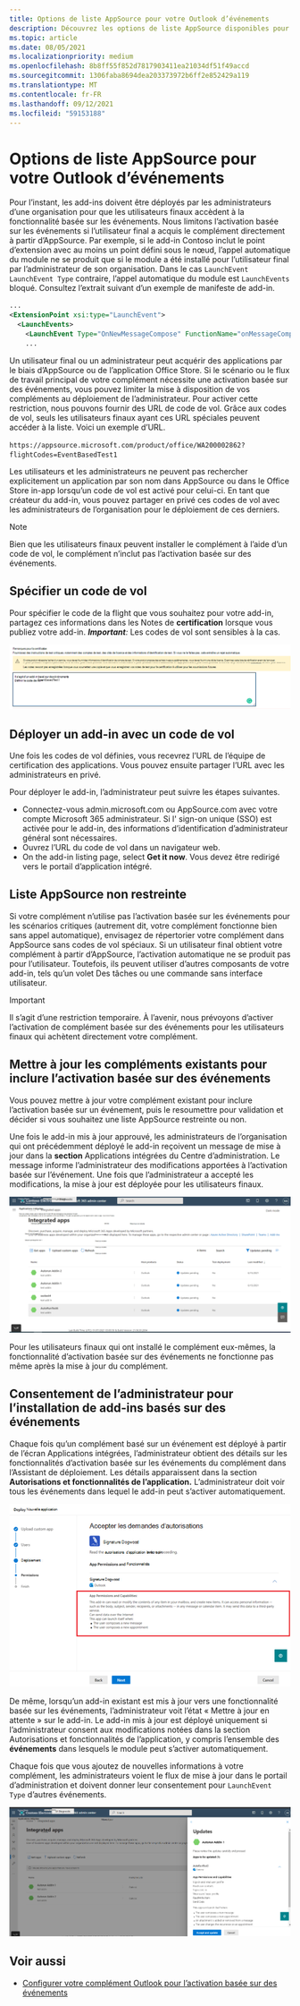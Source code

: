 ```yaml
---
title: Options de liste AppSource pour votre Outlook d’événements
description: Découvrez les options de liste AppSource disponibles pour votre complément Outlook qui implémente l’activation basée sur des événements.
ms.topic: article
ms.date: 08/05/2021
ms.localizationpriority: medium
ms.openlocfilehash: 8b8ff55f852d7817903411ea21034df51f49accd
ms.sourcegitcommit: 1306faba8694dea203373972b6ff2e852429a119
ms.translationtype: MT
ms.contentlocale: fr-FR
ms.lasthandoff: 09/12/2021
ms.locfileid: "59153188"
---
```

# <a name="appsource-listing-options-for-your-event-based-outlook-add-in"></a>Options de liste AppSource pour votre Outlook d’événements

Pour l’instant, les add-ins doivent être déployés par les administrateurs d’une organisation pour que les utilisateurs finaux accèdent à la fonctionnalité basée sur les événements. Nous limitons l’activation basée sur les événements si l’utilisateur final a acquis le complément directement à partir d’AppSource. Par exemple, si le add-in Contoso inclut le point d’extension avec au moins un point défini sous le nœud, l’appel automatique du module ne se produit que si le module a été installé pour l’utilisateur final par l’administrateur de son organisation. Dans le cas `LaunchEvent` `LaunchEvent Type` contraire, l’appel automatique du module est `LaunchEvents` bloqué. Consultez l’extrait suivant d’un exemple de manifeste de add-in.

```xml
...
<ExtensionPoint xsi:type="LaunchEvent">
  <LaunchEvents>
    <LaunchEvent Type="OnNewMessageCompose" FunctionName="onMessageComposeHandler"/>
    ...
```

Un utilisateur final ou un administrateur peut acquérir des applications par le biais d’AppSource ou de l’application Office Store. Si le scénario ou le flux de travail principal de votre complément nécessite une activation basée sur des événements, vous pouvez limiter la mise à disposition de vos compléments au déploiement de l’administrateur. Pour activer cette restriction, nous pouvons fournir des URL de code de vol. Grâce aux codes de vol, seuls les utilisateurs finaux ayant ces URL spéciales peuvent accéder à la liste. Voici un exemple d’URL.

`https://appsource.microsoft.com/product/office/WA200002862?flightCodes=EventBasedTest1`

Les utilisateurs et les administrateurs ne peuvent pas rechercher explicitement un application par son nom dans AppSource ou dans le Office Store in-app lorsqu’un code de vol est activé pour celui-ci. En tant que créateur du add-in, vous pouvez partager en privé ces codes de vol avec les administrateurs de l’organisation pour le déploiement de ces derniers.

> [!NOTE]
> Bien que les utilisateurs finaux peuvent installer le complément à l’aide d’un code de vol, le complément n’inclut pas l’activation basée sur des événements.

## <a name="specify-a-flight-code"></a>Spécifier un code de vol

Pour spécifier le code de la flight que vous souhaitez pour votre add-in, partagez ces informations dans les Notes de **certification** lorsque vous publiez votre add-in. _**Important**:_ Les codes de vol sont sensibles à la cas.

![Screenshot showing example request for flight code in Notes for certification screen during publishing process.](../images/outlook-publish-notes-for-certification-1.png)

## <a name="deploy-add-in-with-flight-code"></a>Déployer un add-in avec un code de vol

Une fois les codes de vol définies, vous recevrez l’URL de l’équipe de certification des applications. Vous pouvez ensuite partager l’URL avec les administrateurs en privé.

Pour déployer le add-in, l’administrateur peut suivre les étapes suivantes.

- Connectez-vous admin.microsoft.com ou AppSource.com avec votre compte Microsoft 365 administrateur. Si l' sign-on unique (SSO) est activée pour le add-in, des informations d’identification d’administrateur général sont nécessaires.
- Ouvrez l’URL du code de vol dans un navigateur web.
- On the add-in listing page, select **Get it now**. Vous devez être redirigé vers le portail d’application intégré.

## <a name="unrestricted-appsource-listing"></a>Liste AppSource non restreinte

Si votre complément n’utilise pas l’activation basée sur les événements pour les scénarios critiques (autrement dit, votre complément fonctionne bien sans appel automatique), envisagez de répertorier votre complément dans AppSource sans codes de vol spéciaux. Si un utilisateur final obtient votre complément à partir d’AppSource, l’activation automatique ne se produit pas pour l’utilisateur. Toutefois, ils peuvent utiliser d’autres composants de votre add-in, tels qu’un volet Des tâches ou une commande sans interface utilisateur.

> [!IMPORTANT]
> Il s’agit d’une restriction temporaire. À l’avenir, nous prévoyons d’activer l’activation de complément basée sur des événements pour les utilisateurs finaux qui achètent directement votre complément.

## <a name="update-existing-add-ins-to-include-event-based-activation"></a>Mettre à jour les compléments existants pour inclure l’activation basée sur des événements

Vous pouvez mettre à jour votre complément existant pour inclure l’activation basée sur un événement, puis le resoumettre pour validation et décider si vous souhaitez une liste AppSource restreinte ou non.

Une fois le add-in mis à jour approuvé, les administrateurs de l’organisation qui ont précédemment déployé le add-in reçoivent un message de mise à jour dans la **section** Applications intégrées du Centre d’administration. Le message informe l’administrateur des modifications apportées à l’activation basée sur l’événement. Une fois que l’administrateur a accepté les modifications, la mise à jour est déployée pour les utilisateurs finaux.

![Capture d’écran de la notification de mise à jour de l’application sur l’écran « Applications intégrées ».](../images/outlook-deploy-update-notification.png)

Pour les utilisateurs finaux qui ont installé le complément eux-mêmes, la fonctionnalité d’activation basée sur des événements ne fonctionne pas même après la mise à jour du complément.

## <a name="admin-consent-for-installing-event-based-add-ins"></a>Consentement de l’administrateur pour l’installation de add-ins basés sur des événements

Chaque fois qu’un complément basé sur  un événement est déployé à partir de l’écran Applications intégrées, l’administrateur obtient des détails sur les fonctionnalités d’activation basée sur les événements du complément dans l’Assistant de déploiement. Les détails apparaissent dans la section **Autorisations et fonctionnalités de l’application.** L’administrateur doit voir tous les événements dans lequel le add-in peut s’activer automatiquement.

![Capture d’écran de l’écran « Accepter les demandes d’autorisations » lors du déploiement d’une nouvelle application.](../images/outlook-deploy-accept-permissions-requests.png)

De même, lorsqu’un add-in existant est mis à jour vers une fonctionnalité basée sur les événements, l’administrateur voit l’état « Mettre à jour en attente » sur le add-in. Le add-in mis à jour est déployé uniquement si l’administrateur consent aux modifications notées dans la section Autorisations et fonctionnalités de l’application, y compris l’ensemble des **événements** dans lesquels le module peut s’activer automatiquement.

Chaque fois que vous ajoutez de nouvelles informations à votre complément, les administrateurs voient le flux de mise à jour dans le portail d’administration et doivent donner leur consentement pour `LaunchEvent Type` d’autres événements.

![Capture d’écran du flux « Mises à jour » lors du déploiement d’une application mise à jour.](../images/outlook-deploy-update-flow.png)

## <a name="see-also"></a>Voir aussi

- [Configurer votre complément Outlook pour l’activation basée sur des événements](autolaunch.md)
